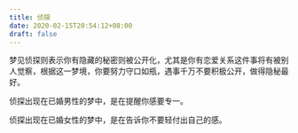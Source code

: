```yaml
---
title: 侦探
date: 2020-02-15T20:54:12+08:00
draft: false
---
```


梦见侦探则表示你有隐藏的秘密则被公开化，尤其是你有恋爱关系这件事将有被别人觉察，根据这一梦境，你要努力守口如瓶，遇事千万不要积极公开，做得隐秘最好。

侦探出现在已婚男性的梦中，是在提醒你感要专一。

侦探出现在已婚女性的梦中，是在告诉你不要轻付出自己的感。
